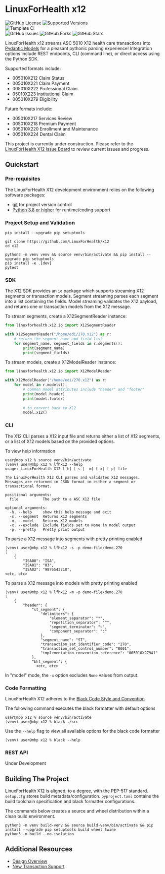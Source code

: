 # LinuxForHealth x12

![GitHub License](https://img.shields.io/github/license/LinuxForHealth/x12)
![Supported Versions](https://img.shields.io/badge/python%20version-3.8%2C%203.9-blue)
<br>
![Template CI](https://github.com/LinuxForHealth/x12/actions/workflows/continuous-integration.yml/badge.svg)
<br>
![GitHub Issues](https://img.shields.io/github/issues/LinuxForHealth/x12)
![GitHub Forks](https://img.shields.io/github/forks/LinuxForHealth/x12)
![GitHub Stars](https://img.shields.io/github/stars/LinuxForHealth/x12)


LinuxForHealth x12 streams ASC 5010 X12 health care transactions into [Pydantic Models](https://pydantic-docs.helpmanual.io/)  for a pleasant pythonic parsing experience! Integration options include REST endpoints, CLI (command line), or direct access using the Python SDK.

Supported formats include:
* 005010X212 Claim Status
* 005010X221 Claim Payment
* 005010X222 Professional Claim
* 05010X223 Institutional Claim
* 005010X279 Eligibility

Future formats include:
* 005010X217 Services Review
* 005010X218 Premium Payment
* 005010X220 Enrollment and Maintenance
* 005010X224 Dental Claim

This project is currently under construction. Please refer to the [LinuxForHealth X12 Issue Board](https://github.com/LinuxForHealth/x12/issues) to review current issues and progress.

## Quickstart

### Pre-requisites
The LinuxForHealth X12 development environment relies on the following software packages:

- [git](https://git-scm.com) for project version control
- [Python 3.8 or higher](https://www.python.org/downloads/) for runtime/coding support

### Project Setup and Validation
```shell
pip install --upgrade pip setuptools

git clone https://github.com/LinuxForHealth/x12
cd x12

python3 -m venv venv && source venv/bin/activate && pip install --upgrade pip setuptools 
pip install -e .[dev]
pytest
```

### SDK

The X12 SDK provides an `io` package which supports streaming X12 segments or transaction models. Segment
streaming parses each segment into a list containing the fields. Model streaming validates the X12 payload, and returns
one or transaction models from the X12 message.


To stream segments, create a X12SegmentReader instance: 
```python
from linuxforhealth.x12.io import X12SegmentReader

with X12SegmentReader("/home/edi/270.x12") as r:
    # return the segment name and field list
    for segment_name, segment_fields in r.segments():
        print(segment_name)
        print(segment_fields)
```

To stream models, create a X12ModelReader instance:
```python
from linuxforhealth.x12.io import X12ModelReader

with X12ModelReader("/home/edi/270.x12") as r:
    for model in r.models():
        # common model attributes include "header" and "footer"
        print(model.header)
        print(model.footer)
        
        # to convert back to X12
        model.x12()
```

### CLI
The X12 CLI parses a X12 input file and returns either a list of X12 segments, or a list of X12 models based on the provided options.

To view help information
```shell
user@mbp x12 % source venv/bin/activate
(venv) user@mbp x12 % lfhx12 --help
usage: LinuxForHealth X12 [-h] [-s | -m] [-x] [-p] file

The LinuxForHealth X12 CLI parses and validates X12 messages.
Messages are returned in JSON format in either a segment or transactional format.

positional arguments:
  file           The path to a ASC X12 file

optional arguments:
  -h, --help     show this help message and exit
  -s, --segment  Returns X12 segments
  -m, --model    Returns X12 models
  -x, --exclude  Exclude fields set to None in model output
  -p, --pretty   Pretty print output
```

To parse a X12 message into segments with pretty printing enabled
```shell
(venv) user@mbp x12 % lfhx12 -s -p demo-file/demo.270
[
    {
        "ISA00": "ISA",
        "ISA01": "03",
        "ISA02": "9876543210",
<etc, etc>
```

To parse a X12 message into models with pretty printing enabled
```shell
(venv) user@mbp x12 % lfhx12 -m -p demo-file/demo.270
[
    {
        "header": {
            "st_segment": {
                "delimiters": {
                    "element_separator": "*",
                    "repetition_separator": "^",
                    "segment_terminator": "~",
                    "component_separator": ":"
                },
                "segment_name": "ST",
                "transaction_set_identifier_code": "270",
                "transaction_set_control_number": "0001",
                "implementation_convention_reference": "005010X279A1"
            },
            "bht_segment": {
              <etc, etc>
```

In "model" mode, the `-x` option excludes `None` values from output.

### Code Formatting

LinuxForHealth X12 adheres to the [Black Code Style and Convention](https://black.readthedocs.io/en/stable/index.html)

The following command executes the black formatter with default options

```shell
user@mbp x12 % source venv/bin/activate
(venv) user@mbp x12 % black ./src
```

Use the `--help` flag to view all available options for the black code formatter

```shell
(venv) user@mbp x12 % black --help
```

### REST API
Under Development

## Building The Project
LinuxForHealth X12 is aligned, to a degree, with the PEP-517 standard. `setup.cfg` stores build metadata/configuration.
`pyproject.toml` contains the build toolchain specification and black formatter configurations.

The commands below creates a source and wheel distribution within a clean build environment.

```shell
python3 -m venv build-venv && source build-venv/bin/activate && pip install --upgrade pip setuptools build wheel twine
python3 -m build --no-isolation
```

## Additional Resources
- [Design Overview](repo-docs/DESIGN.md)
- [New Transaction Support](repo-docs/NEW_TRANSACTION.md)
